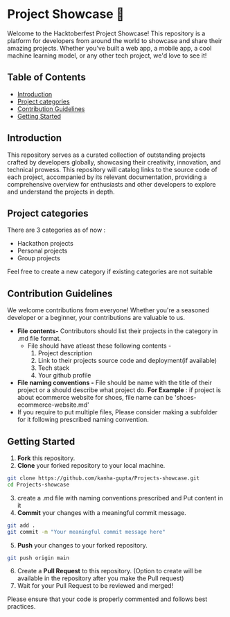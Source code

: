 # Project Showcase 🚀


Welcome to the Hacktoberfest Project Showcase! This repository is a platform for developers from around the world to showcase and share their amazing projects. Whether you've built a web app, a mobile app, a cool machine learning model, or any other tech project, we'd love to see it!

## Table of Contents

- [Introduction](#Introduction)
- [Project categories](#Project-categories)
- [Contribution Guidelines](#contribution-guidelines)
- [Getting Started](#getting-started)


## Introduction
This repository serves as a curated collection of outstanding projects crafted by developers globally, showcasing their creativity, innovation, and technical prowess.
This repository will catalog links to the source code of each project, accompanied by its relevant documentation, providing a comprehensive overview for enthusiasts and other developers to explore and understand the projects in depth.

## Project categories

There are 3 categories as of now :
- Hackathon projects
- Personal projects
- Group projects

Feel free to create a new category if existing categories are not suitable

## Contribution Guidelines

We welcome contributions from everyone! Whether you're a seasoned developer or a beginner, your contributions are valuable to us.

- **File contents-** Contributors should list their projects in the category in .md file format.
  - File should have atleast these following contents - 
     1. Project description 
     2. Link to their projects source code and deployment(if available)
     3. Tech stack
     4. Your github profile
- **File naming conventions -** File should be name with the title of their project or a should describe what project do.
  **For Example** : if project is about ecommerce website for shoes, file name can be 'shoes-ecommerce-website.md'
- If you require to put multiple files, Please consider making a subfolder for it following prescribed naming convention.


## Getting Started

1. **Fork** this repository.
2. **Clone** your forked repository to your local machine.
```bash
git clone https://github.com/kanha-gupta/Projects-showcase.git
cd Projects-showcase
```
3. create a .md file with naming conventions prescribed and Put content in it
4. **Commit** your changes with a meaningful commit message.
```bash
git add .
git commit -m "Your meaningful commit message here"
```
5. **Push** your changes to your forked repository.
```bash
git push origin main
```
6. Create a **Pull Request** to this repository. (Option to create will be available in the repository after you make the Pull request)
7. Wait for your Pull Request to be reviewed and merged!

Please ensure that your code is properly commented and follows best practices.
  